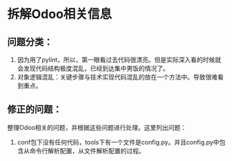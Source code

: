 # 拆解Odoo相关信息

## 问题分类：
1. 因为用了pylint，所以，第一眼看过去代码很漂亮。但是实际深入看的时候就会发现代码结构极度混乱，已经到达集中男饭的情况了。
2. 对象逻辑混乱：关键步骤与技术实现代码混乱的放在一个方法中。导致很难看到重点。

## 修正的问题：
整理Odoo相关的问题，并根据这些问题进行处理。这里列出问题：
1. conf包下没有任何代码，tools下有一个文件是config.py。并且config.py中包含从命令行解析配置，从文件解析配置的过程。
